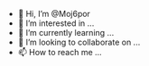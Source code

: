 - 👋 Hi, I’m @Moj6por
- 👀 I’m interested in ...
- 🌱 I’m currently learning ...
- 💞️ I’m looking to collaborate on ...
- 📫 How to reach me ...

<!---
Moj6por/Moj6por is a ✨ special ✨ repository because its `README.md` (this file) appears on your GitHub profile.
You can click the Preview link to take a look at your changes.
--->
